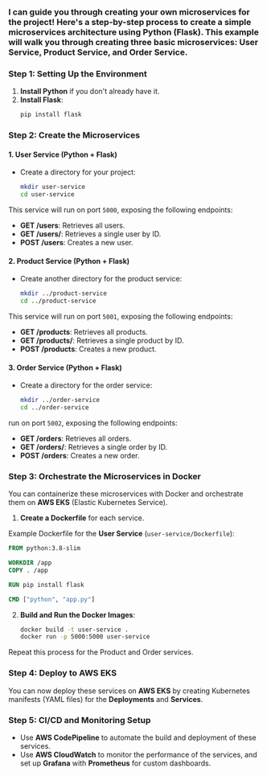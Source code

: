 ### I can guide you through creating your own microservices for the project! Here's a step-by-step process to create a simple microservices architecture using **Python (Flask)**. This example will walk you through creating three basic microservices: **User Service**, **Product Service**, and **Order Service**.

### **Step 1: Setting Up the Environment**

1. **Install Python** if you don't already have it.
2. **Install Flask**:
   ```bash
   pip install flask
   ```

### **Step 2: Create the Microservices**

#### 1. **User Service (Python + Flask)**

- Create a directory for your project:
  ```bash
  mkdir user-service
  cd user-service

This service will run on port `5000`, exposing the following endpoints:
- **GET /users**: Retrieves all users.
- **GET /users/<id>**: Retrieves a single user by ID.
- **POST /users**: Creates a new user.

#### 2. **Product Service (Python + Flask)**

- Create another directory for the product service:
  ```bash
  mkdir ../product-service
  cd ../product-service

This service will run on port `5001`, exposing the following endpoints:
- **GET /products**: Retrieves all products.
- **GET /products/<id>**: Retrieves a single product by ID.
- **POST /products**: Creates a new product.

#### 3. **Order Service (Python + Flask)**

- Create a directory for the order service:
  ```bash
  mkdir ../order-service
  cd ../order-service
run on port `5002`, exposing the following endpoints:
- **GET /orders**: Retrieves all orders.
- **GET /orders/<id>**: Retrieves a single order by ID.
- **POST /orders**: Creates a new order.

### **Step 3: Orchestrate the Microservices in Docker**

You can containerize these microservices with Docker and orchestrate them on **AWS EKS** (Elastic Kubernetes Service).

1. **Create a Dockerfile** for each service.

Example Dockerfile for the **User Service** (`user-service/Dockerfile`):
```dockerfile
FROM python:3.8-slim

WORKDIR /app
COPY . /app

RUN pip install flask

CMD ["python", "app.py"]
```

2. **Build and Run the Docker Images**:
   ```bash
   docker build -t user-service .
   docker run -p 5000:5000 user-service
   ```

Repeat this process for the Product and Order services.

### **Step 4: Deploy to AWS EKS**

You can now deploy these services on **AWS EKS** by creating Kubernetes manifests (YAML files) for the **Deployments** and **Services**.

### **Step 5: CI/CD and Monitoring Setup**

- Use **AWS CodePipeline** to automate the build and deployment of these services.
- Use **AWS CloudWatch** to monitor the performance of the services, and set up **Grafana** with **Prometheus** for custom dashboards.
